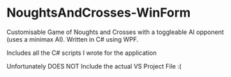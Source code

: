 # NoughtsAndCrosses-WinForm
Customisable Game of Noughts and Crosses with a toggleable AI opponent (uses a minimax AI). Written in C# using WPF.

Includes all the C# scripts I wrote for the application

Unfortunately DOES NOT Include the actual VS Project File :(

